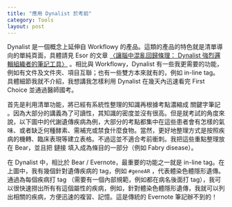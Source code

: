 ```yaml
---
title: "應用 Dynalist 於考前"
category: Tools
layout: post
---
```


Dynalist 是一個概念上延伸自 Workflowy 的產品。這類的產品的特色就是清單導向的單純頁面，具體請見 Esor 的文章 [〈讓腦中混亂回歸條理： Dynalist 強烈邏輯組織者的筆記工具〉](https://www.playpcesor.com/2017/02/dynalist.html) 。相比與 Workflowy，Dynalist 有一些我更需要的功能，例如有文件及文件夾、項目互聯；也有一些雙方本來就有的，例如 in-line tag。具體細節我就不介紹，我想講我怎樣利用 Dynalist 在幾天內迅速看完 First Choice 並通過醫師國考。

首先是利用清單功能，將已經有系統性整理的知識再根據考點濃縮成 關鍵字筆記 。因為大部分的講義為了可讀性，其知識的密度並沒有很高。但是就考試的角度來說，以下圖中的代謝遺傳疾病為例，大部分的考點都集中在這些患者會有怎樣的氣味、或者缺乏何種酵素、需補充或禁食什麼食物。當然，更好地整理方式是按照疾病的機轉、臨床表現等建立表格。不過這並不適合考前衝刺。我把這些重點整理放在 Bear，並且把 鏈接 填入成為條目的一部分（例如 Fabry disease）。

在 Dynalist 中，相比於 Bear / Evernote，最重要的功能之一就是 in-line tag。在上圖中，我有幾個針對遺傳疾病的 tag，例如 `#geneAR` ，代表體染色體隱形遺傳。通過為每個疾病打 tag （需要有一個內部規範，例如都在病名後面打 tag），我可以很快速撈出所有有這個屬性的疾病，例如，針對體染色體隱形遺傳，我就可以列出相關的疾病，方便迅速的複習、記憶。這是傳統的 Evernote 筆記辦不到的！
